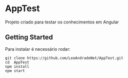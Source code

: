 # AppTest

Projeto criado para testar os conhecimentos em Angular

## Getting Started

Para instalar é necessário rodar:
```
git clone https://github.com/LeoAndradeNet/AppTest.git
cd  AppTest
npm install
npm start 
```
